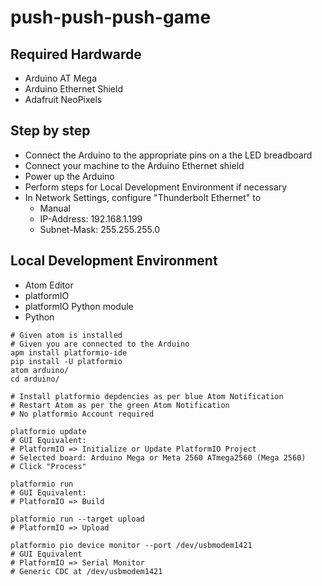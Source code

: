 # push-push-push-game

## Required Hardwarde

- Arduino AT Mega
- Arduino Ethernet Shield
- Adafruit NeoPixels

## Step by step

- Connect the Arduino to the appropriate pins on a the LED breadboard
- Connect your machine to the Arduino Ethernet shield
- Power up the Arduino 
- Perform steps for Local Development Environment if necessary
- In Network Settings, configure "Thunderbolt Ethernet" to
  - Manual
  - IP-Address: 192.168.1.199
  - Subnet-Mask: 255.255.255.0

## Local Development Environment
- Atom Editor
- platformIO
- platformIO Python module
- Python

```
# Given atom is installed
# Given you are connected to the Arduino
apm install platformio-ide
pip install -U platformio
atom arduino/
cd arduino/

# Install platformio depdencies as per blue Atom Notification
# Restart Atom as per the green Atom Notification
# No platformio Account required

platformio update 
# GUI Equivalent:
# PlatformIO => Initialize or Update PlatformIO Project
# Selected board: Arduino Mega or Meta 2560 ATmega2560 (Mega 2560)
# Click "Process"

platformio run
# GUI Equivalent:
# PlatformIO => Build

platformio run --target upload 
# PlatformIO => Upload

platformio pio device monitor --port /dev/usbmodem1421
# GUI Equivalent
# PlatformIO => Serial Monitor
# Generic CDC at /dev/usbmodem1421
```